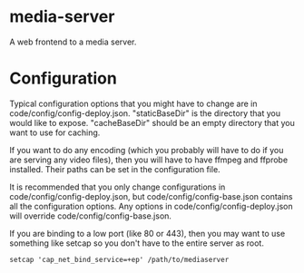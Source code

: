 media-server
============

A web frontend to a media server.

# Configuration

Typical configuration options that you might have to change are in code/config/config-deploy.json.
"staticBaseDir" is the directory that you would like to expose.
"cacheBaseDir" should be an empty directory that you want to use for caching.

If you want to do any encoding (which you probably will have to do if you are serving any video files), then you will have to have ffmpeg and ffprobe installed.
Their paths can be set in the configuration file.

It is recommended that you only change configurations in code/config/config-deploy.json, but code/config/config-base.json contains all the configuration options.
Any options in code/config/config-deploy.json will override code/config/config-base.json.

If you are binding to a low port (like 80 or 443), then you may want to use something like setcap so you don't have to the entire server as root.

```
setcap 'cap_net_bind_service=+ep' /path/to/mediaserver
```

